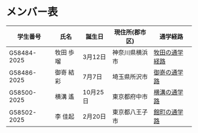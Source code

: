 # メンバー表

|学生番号|氏名|誕生日|現住所(郡市区)|通学経路|
|---|---|---|---|---|
|G58484-2025|牧田 歩瑠|3月12日|神奈川県横浜市|[牧田の通学経路](route01.md)|
|G58486-2025|御嵜 結彩|7月7日|埼玉県所沢市| [御嵜の通学路](route02.md)|
|G58500-2025|横溝 遙|10月25日|東京都府中市| [横溝の通学路](route03.md)|
|G58502-2025|李 佳起|2月20日|東京都八王子市 | [館町の通学路](route04.md)|
